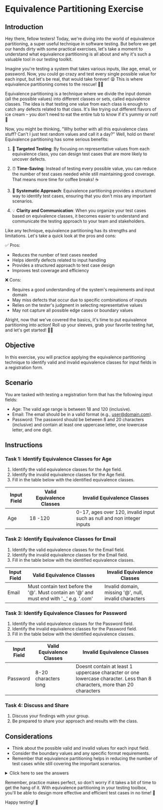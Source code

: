 # Equivalence Partitioning Exercise

## Introduction
Hey there, fellow testers! Today, we're diving into the world of equivalence partitioning, a super useful technique in software testing. But before we get our hands dirty with some practical exercises, let's take a moment to understand what equivalence partitioning is all about and why it's such a valuable tool in our testing toolkit.

Imagine you're testing a system that takes various inputs, like age, email, or password. Now, you could go crazy and test every single possible value for each input, but let's be real, that would take forever! 😫 This is where equivalence partitioning comes to the rescue! 🦸‍♀️

Equivalence partitioning is a technique where we divide the input domain (all the possible values) into different classes or sets, called equivalence classes. The idea is that testing one value from each class is enough to catch any defects related to that class. It's like trying out different flavors of ice cream – you don't need to eat the entire tub to know if it's yummy or not! 🍦

Now, you might be thinking, "Why bother with all this equivalence class stuff? Can't I just test random values and call it a day?" Well, hold on there! Equivalence partitioning has some serious benefits:

1. 🎯 **Targeted Testing**: By focusing on representative values from each equivalence class, you can design test cases that are more likely to uncover defects.

2. ⏰ **Time-Saving**: Instead of testing every possible value, you can reduce the number of test cases needed while still maintaining good coverage. That means more time for coffee breaks! ☕

3. 🧩 **Systematic Approach**: Equivalence partitioning provides a structured way to identify test cases, ensuring that you don't miss any important scenarios.

4. 💡 **Clarity and Communication**: When you organize your test cases based on equivalence classes, it becomes easier to understand and communicate the testing approach to your team and stakeholders.

Like any technique, equivalence partitioning has its strengths and limitations. Let's take a quick look at the pros and cons:

✅ Pros:
- Reduces the number of test cases needed
- Helps identify defects related to input handling
- Provides a structured approach to test case design
- Improves test coverage and efficiency

❌ Cons:
- Requires a good understanding of the system's requirements and input domain
- May miss defects that occur due to specific combinations of inputs
- Relies on the tester's judgment in selecting representative values
- May not capture all possible edge cases or boundary values

Alright, now that we've covered the basics, it's time to put equivalence partitioning into action! Roll up your sleeves, grab your favorite testing hat, and let's get started! 🧢✨

## Objective
In this exercise, you will practice applying the equivalence partitioning technique to identify valid and invalid equivalence classes for input fields in a registration form.

## Scenario
You are tasked with testing a registration form that has the following input fields:
- Age: The valid age range is between 18 and 120 (inclusive).
- Email: The email should be in a valid format (e.g., user@domain.com).
- Password: The password should be between 8 and 20 characters (inclusive) and contain at least one uppercase letter, one lowercase letter, and one digit.

## Instructions

### Task 1: Identify Equivalence Classes for Age
1. Identify the valid equivalence classes for the Age field.
2. Identify the invalid equivalence classes for the Age field.
3. Fill in the table below with the identified equivalence classes.

| Input Field | Valid Equivalence Classes | Invalid Equivalence Classes |
|-------------|---------------------------|----------------------------|
| Age         |            18 -120              |             0-17, ages over 120, invalid input such as null and non integer inputs               |

### Task 2: Identify Equivalence Classes for Email
1. Identify the valid equivalence classes for the Email field.
2. Identify the invalid equivalence classes for the Email field.
3. Fill in the table below with the identified equivalence classes.

| Input Field | Valid Equivalence Classes | Invalid Equivalence Classes |
|-------------|---------------------------|----------------------------|
| Email       |                Must contain text before the '@'. Must contain an '@' and must end with '._' e.g. '.com'           |                  Invalid domain, missing '@', null, invalid characters          |

### Task 3: Identify Equivalence Classes for Password
1. Identify the valid equivalence classes for the Password field.
2. Identify the invalid equivalence classes for the Password field.
3. Fill in the table below with the identified equivalence classes.

| Input Field | Valid Equivalence Classes | Invalid Equivalence Classes |
|-------------|---------------------------|----------------------------|
| Password    |        8-20 characters long                   |              Doesnt contain at least 1 uppercase character or one lowercase character. Less than 8 characters, more than 20 characters              |

### Task 4: Discuss and Share
1. Discuss your findings with your group.
2. Be prepared to share your approach and results with the class.

## Considerations
- Think about the possible valid and invalid values for each input field.
- Consider the boundary values and any specific format requirements.
- Remember that equivalence partitioning helps in reducing the number of test cases while still covering the important scenarios.

<details>
  <summary>Click here to see the answers</summary>

### Task 1: Identify Equivalence Classes for Age
| Input Field | Valid Equivalence Classes | Invalid Equivalence Classes |
|-------------|---------------------------|----------------------------|
| Age         | - 18 to 120               | - Below 18<br>- Above 120<br>- Non-numeric |

### Task 2: Identify Equivalence Classes for Email
| Input Field | Valid Equivalence Classes | Invalid Equivalence Classes |
|-------------|---------------------------|----------------------------|
| Email       | - Valid email format (e.g., user@domain.com) | - Missing @ symbol<br>- Missing domain<br>- Invalid characters |

### Task 3: Identify Equivalence Classes for Password
| Input Field | Valid Equivalence Classes | Invalid Equivalence Classes |
|-------------|---------------------------|----------------------------|
| Password    | - 8 to 20 characters<br>- Contains at least one uppercase letter, one lowercase letter, and one digit | - Less than 8 characters<br>- More than 20 characters<br>- Missing required character types |

</details>

Remember, practice makes perfect, so don't worry if it takes a bit of time to get the hang of it. With equivalence partitioning in your testing toolbox, you'll be able to design more effective and efficient test cases in no time! 💪

Happy testing! 🎉
